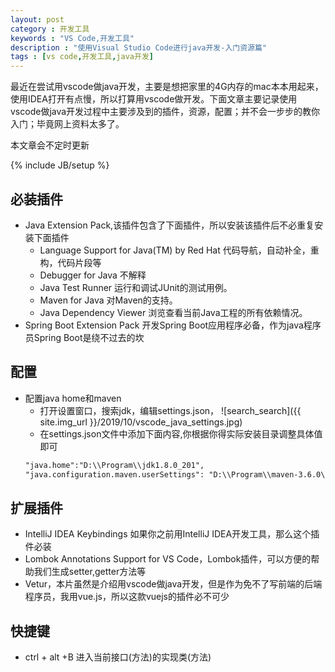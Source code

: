 ```yaml
---
layout: post
category : 开发工具
keywords : "VS Code,开发工具"
description : "使用Visual Studio Code进行java开发-入门资源篇"
tags : [vs code,开发工具,java开发]
---
```


最近在尝试用vscode做java开发，主要是想把家里的4G内存的mac本本用起来，使用IDEA打开有点慢，所以打算用vscode做开发。下面文章主要记录使用vscode做java开发过程中主要涉及到的插件，资源，配置；并不会一步步的教你入门；毕竟网上资料太多了。

本文章会不定时更新
<!--break-->

{% include JB/setup %}


## 必装插件
- Java Extension Pack,该插件包含了下面插件，所以安装该插件后不必重复安装下面插件
  - Language Support for Java(TM) by Red Hat  代码导航，自动补全，重构，代码片段等
  - Debugger for Java 不解释
  - Java Test Runner 运行和调试JUnit的测试用例。
  - Maven for Java  对Maven的支持。
  - Java Dependency Viewer 浏览查看当前Java工程的所有依赖情况。
- Spring Boot Extension Pack 开发Spring Boot应用程序必备，作为java程序员Spring Boot是绕不过去的坎

## 配置
- 配置java home和maven
  - 打开设置窗口，搜索jdk，编辑settings.json，
  ![search_search]({{ site.img_url }}/2019/10/vscode_java_settings.jpg)
  - 在settings.json文件中添加下面内容,你根据你得实际安装目录调整具体值即可
  ```xml
  "java.home":"D:\\Program\\jdk1.8.0_201",
  "java.configuration.maven.userSettings": "D:\\Program\\maven-3.6.0\\conf\\settings.xml",
  ```

## 扩展插件

- IntelliJ IDEA Keybindings 如果你之前用IntelliJ IDEA开发工具，那么这个插件必装
- Lombok Annotations Support for VS Code，Lombok插件，可以方便的帮助我们生成setter,getter方法等
- Vetur，本片虽然是介绍用vscode做java开发，但是作为免不了写前端的后端程序员，我用vue.js，所以这款vuejs的插件必不可少

## 快捷键
-  ctrl + alt +B 进入当前接口(方法)的实现类(方法)
